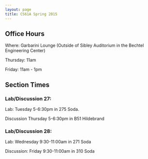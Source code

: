 ```yaml
---
layout: page
title: CS61A Spring 2015
---
```


## Office Hours

Where: Garbarini Lounge 
(Outside of Sibley Auditorium in the Bechtel Engineering Center)

Thursday: 11am

Friday: 11am - 1pm 

## Section Times

### Lab/Discussion 27:

Lab: Tuesday 5-6:30pm in 275 Soda. 

Discussion Thursday 5-6:30pm in B51 Hildebrand 

### Lab/Discussion 28:

Lab: Wednesday 9:30-11:00am in 271 Soda

Discussion: Friday 9:30-11:00am in 310 Soda
